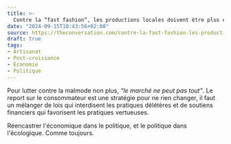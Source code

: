 ```yaml
---
title: >-
  Contre la “fast fashion”, les productions locales doivent être plus et mieux soutenues
date: "2024-09-15T10:43:56+02:00"
source: https://theconversation.com/contre-la-fast-fashion-les-productions-locales-doivent-etre-plus-et-mieux-soutenues-227463
draft: true
tags:
- Artisanat
- Post-croissance
- Économie
- Politique
---
```


Pour lutter contre la malmode non plus, *“le marché ne peut pas tout”*. Le report sur le consommateur est une stratégie pour ne rien changer, il faut un mélanger de lois qui interdisent les pratiques délétères et de soutiens financiers qui favorisent les pratiques vertueuses. 

Réencastrer l'économique dans le politique, et le politique dans l'écologique. Comme toujours.
